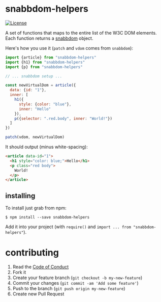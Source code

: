 # snabbdom-helpers

[![License](http://img.shields.io/badge/license-MIT-brightgreen.svg?style=flat-square)](http://opensource.org/licenses/MIT)

A set of functions that maps to the entire list of the W3C DOM elements. Each function returns a [snabbdom]() object.

Here's how you use it (`patch` and `vdom` comes from `snabbdom`):

``` javascript
import {article} from "snabbdom-helpers"
import {h1} from "snabbdom-helpers"
import {p} from "snabbdom-helpers"

// ... snabbdom setup ...

const newVirtualDom = article({
  data: {id: "1"},
  inner: [
    h1({
      style: {color: "blue"},
      inner: "Hello"
    }),
    p({selector: ".red.body", inner: "World!"})
  ]
})

patch(vdom, newVirtualDom)
```

It should output (minus white-spacing):

``` html
<article data-id="1">
  <h1 style="color: blue;">Hello</h1>
  <p class="red body">
    World!
  </p>
</article>
```


## installing

To install just grab from npm:

```
$ npm install --save snabbdom-helpers
```

Add it into your project (with `require()` and `import ... from "snabbdom-helpers"`).


# contributing

  1. Read the [Code of Conduct](/CONDUCT.md)
  2. Fork it
  3. Create your feature branch (`git checkout -b my-new-feature`)
  4. Commit your changes (`git commit -am 'Add some feature'`)
  5. Push to the branch (`git push origin my-new-feature`)
  6. Create new Pull Request
